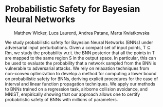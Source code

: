 # Probabilistic Safety for Bayesian Neural Networks

<center>Matthew Wicker, Luca Laurenti, Andrea Patane, Marta Kwiatkowska</center>



We study probabilistic safety for Bayesian Neural Networks (BNNs) under adversarial input perturbations. Given a compact set of input points, T ⊆ Rm, we study the probability w.r.t. the BNN posterior that all the points in T are mapped to the same region S in the output space. In particular, this can be used to evaluate the probability that a network sampled from the BNN is vulnerable to adversarial attacks. We rely on relaxation techniques from non-convex optimization to develop a method for computing a lower bound on probabilistic safety for BNNs, deriving explicit procedures for the case of interval and linear function propagation techniques. We apply our methods to BNNs trained on a regression task, airborne collision avoidance, and MNIST, empirically showing that our approach allows one to certify probabilistic safety of BNNs with millions of parameters.
